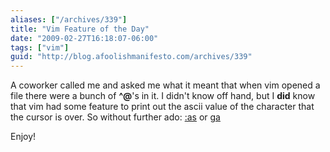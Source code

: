 ```yaml
---
aliases: ["/archives/339"]
title: "Vim Feature of the Day"
date: "2009-02-27T16:18:07-06:00"
tags: ["vim"]
guid: "http://blog.afoolishmanifesto.com/archives/339"
---
```

A coworker called me and asked me what it meant that when vim opened a file there were a bunch of **^@**'s in it. I didn't know off hand, but I **did** know that vim had some feature to print out the ascii value of the character that the cursor is over. So without further ado: [:as](http://www.vim.org/htmldoc/various.html#ga) or [ga](http://www.vim.org/htmldoc/various.html#ga)

Enjoy!
